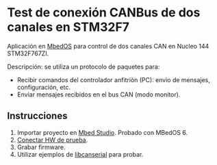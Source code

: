 Test de conexión CANBus de dos canales en STM32F7
=========================================

Aplicación en [MbedOS](https://os.mbed.com/mbed-os/) para control de dos canales CAN en Nucleo 144 STM32F767ZI.

Descripción: se utiliza un protocolo de paquetes para:

- Recibir comandos del controlador anfitriòn (PC): envìo de mensajes, configuración, etc.
- Enviar mensajes recibidos en el bus CAN (modo monitor).

Instrucciones
-------------

1. Importar proyecto en [Mbed Studio](https://os.mbed.com/studio/). Probado con MBedOS 6.
2. [Conectar HW de prueba](../../doc/hw_setup.md).
3. Grabar firmware.
4. Utilizar ejemplos de [libcanserial](../../host/libcanserial) para probar.
